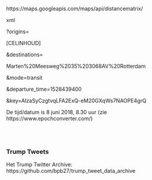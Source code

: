 


<p>https://maps.googleapis.com/maps/api/distancematrix/
<p>xml
<p>?origins=
<p>[CELINHOUD]
<p>&destinations=
<p>Marten%20Meesweg%2035%203068AV%20Rotterdam
<p>&mode=transit
<p>&departure_time=1528439400
<p>&key=AIzaSyCzgtvqLFA2ExQ-eM20GXqWs7NAOPE4grQ
<br>
<p>De tijd/datum is 8 juni 2018, 8.30 uur (zie https://www.epochconverter.com/)

<br><br>
<h3>Trump Tweets</h3>
<p>Het Trump Twitter Archive: https://github.com/bpb27/trump_tweet_data_archive
